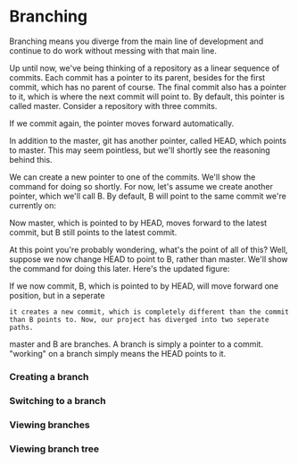 # Branching

Branching means you diverge from the main line of development and continue to do work without messing with that main line.





Up until now, we've being thinking of a repository as a linear sequence of commits. Each commit has a pointer to its parent, besides for the first commit, which has no parent of course. The final commit also has a pointer to it, which is where the next commit will point to. By default, this pointer is called master. Consider a repository with three commits.&#x20;



If we commit again, the pointer moves forward automatically.&#x20;



In addition to the master, git has another pointer, called HEAD, which points to master. This may seem pointless, but we'll shortly see the reasoning behind this.&#x20;



We can create a new pointer to one of the commits. We'll show the command for doing so shortly. For now, let's assume we create another pointer, which we'll call B. By default, B will point to the same commit we're currently on:&#x20;

Now master, which is pointed to by HEAD, moves forward to the latest commit, but B still points to the latest commit.&#x20;





At this point you're probably wondering, what's the point of all of this? Well, suppose we now change HEAD to point to B, rather than master. We'll show the command for doing this later. Here's the updated figure:





If we now commit, B, which is pointed to by HEAD, will move forward one position, but in a seperate&#x20;



`it creates a new commit, which is completely different than the commit than B points to. Now, our project has diverged into two seperate paths.`&#x20;



master and B are branches. A branch is simply a pointer to a commit. "working" on a branch simply means the HEAD points to it.&#x20;



### Creating a branch







### Switching to a branch







### Viewing branches



### Viewing branch tree





